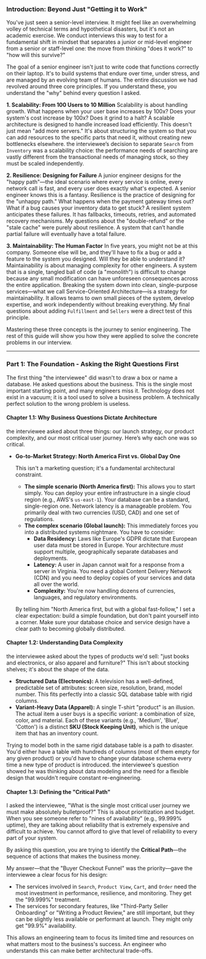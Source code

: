 ### **Introduction: Beyond Just "Getting it to Work"**

You've just seen a senior-level interview. It might feel like an overwhelming volley of technical terms and hypothetical disasters, but it's not an academic exercise. We conduct interviews this way to test for a fundamental shift in mindset that separates a junior or mid-level engineer from a senior or staff-level one: the move from thinking "does it work?" to "how will this survive?"

The goal of a senior engineer isn't just to write code that functions correctly on their laptop. It's to build systems that endure over time, under stress, and are managed by an evolving team of humans. The entire discussion we had revolved around three core principles. If you understand these, you understand the "why" behind every question I asked.

**1. Scalability: From 100 Users to 10 Million**
Scalability is about handling growth. What happens when your user base increases by 100x? Does your system's cost increase by 100x? Does it grind to a halt? A scalable architecture is designed to handle increased load efficiently. This doesn't just mean "add more servers." It's about structuring the system so that you can add resources to the specific parts that need it, without creating new bottlenecks elsewhere. the interviewee’s decision to separate `Search` from `Inventory` was a scalability choice: the performance needs of searching are vastly different from the transactional needs of managing stock, so they must be scaled independently.

**2. Resilience: Designing for Failure**
A junior engineer designs for the "happy path"—the ideal scenario where every service is online, every network call is fast, and every user does exactly what's expected. A senior engineer knows this is a fantasy. Resilience is the practice of designing for the "unhappy path." What happens when the payment gateway times out? What if a bug causes your inventory data to get stuck? A resilient system anticipates these failures. It has fallbacks, timeouts, retries, and automated recovery mechanisms. My questions about the "double-refund" or the "stale cache" were purely about resilience. A system that can’t handle partial failure will eventually have a total failure.

**3. Maintainability: The Human Factor**
In five years, you might not be at this company. Someone else will be, and they'll have to fix a bug or add a feature to the system you designed. Will they be able to understand it? Maintainability is about managing complexity for other engineers. A system that is a single, tangled ball of code (a "monolith") is difficult to change because any small modification can have unforeseen consequences across the entire application. Breaking the system down into clean, single-purpose services—what we call Service-Oriented Architecture—is a strategy for maintainability. It allows teams to own small pieces of the system, develop expertise, and work independently without breaking everything. My final questions about adding `Fulfillment` and `Sellers` were a direct test of this principle.

Mastering these three concepts is the journey to senior engineering. The rest of this guide will show you how they were applied to solve the concrete problems in our interview.

---

### **Part 1: The Foundation - Asking the Right Questions First**

The first thing "the interviewee" did wasn't to draw a box or name a database. He asked questions about the business. This is the single most important starting point, and many engineers miss it. Technology does not exist in a vacuum; it is a tool used to solve a business problem. A technically perfect solution to the wrong problem is useless.

#### **Chapter 1.1: Why Business Questions Dictate Architecture**

the interviewee asked about three things: our launch strategy, our product complexity, and our most critical user journey. Here’s why each one was so critical.

*   **Go-to-Market Strategy: North America First vs. Global Day One**

    This isn't a marketing question; it's a fundamental architectural constraint.

    *   **The simple scenario (North America first):** This allows you to start simply. You can deploy your entire infrastructure in a single cloud region (e.g., AWS's `us-east-1`). Your database can be a standard, single-region one. Network latency is a manageable problem. You primarily deal with two currencies (USD, CAD) and one set of regulations.
    *   **The complex scenario (Global launch):** This immediately forces you into a distributed systems nightmare. You have to consider:
        *   **Data Residency:** Laws like Europe's GDPR dictate that European user data must be stored in Europe. Your architecture *must* support multiple, geographically separate databases and deployments.
        *   **Latency:** A user in Japan cannot wait for a response from a server in Virginia. You need a global Content Delivery Network (CDN) and you need to deploy copies of your services and data all over the world.
        *   **Complexity:** You're now handling dozens of currencies, languages, and regulatory environments.

    By telling him "North America first, but with a global fast-follow," I set a clear expectation: build a simple foundation, but don't paint yourself into a corner. Make sure your database choice and service design have a clear path to becoming globally distributed.

#### **Chapter 1.2: Understanding Data Complexity**

the interviewee asked about the types of products we'd sell: "just books and electronics, or also apparel and furniture?" This isn't about stocking shelves; it's about the shape of the data.

*   **Structured Data (Electronics):** A television has a well-defined, predictable set of attributes: screen size, resolution, brand, model number. This fits perfectly into a classic SQL database table with rigid columns.
*   **Variant-Heavy Data (Apparel):** A single T-shirt "product" is an illusion. The actual item a user buys is a specific *variant*: a combination of size, color, and material. Each of these variants (e.g., 'Medium', 'Blue', 'Cotton') is a distinct **SKU (Stock Keeping Unit)**, which is the unique item that has an inventory count.

Trying to model both in the same rigid database table is a path to disaster. You'd either have a table with hundreds of columns (most of them empty for any given product) or you'd have to change your database schema every time a new type of product is introduced. the interviewee's question showed he was thinking about data modeling and the need for a flexible design that wouldn't require constant re-engineering.

#### **Chapter 1.3: Defining the "Critical Path"**

I asked the interviewee, "What is the single most critical user journey we must make absolutely bulletproof?" This is about prioritization and budget. When you see someone refer to "nines of availability" (e.g., 99.999% uptime), they are talking about reliability that is extremely expensive and difficult to achieve. You cannot afford to give that level of reliability to every part of your system.

By asking this question, you are trying to identify the **Critical Path**—the sequence of actions that makes the business money.

My answer—that the "Buyer Checkout Funnel" was the priority—gave the interviewee a clear focus for his design:
*   The services involved in `Search`, `Product View`, `Cart`, and `Order` need the most investment in performance, resilience, and monitoring. They get the "99.999%" treatment.
*   The services for secondary features, like "Third-Party Seller Onboarding" or "Writing a Product Review," are still important, but they can be slightly less available or performant at launch. They might only get "99.9%" availability.

This allows an engineering team to focus its limited time and resources on what matters most to the business's success. An engineer who understands this can make better architectural trade-offs.